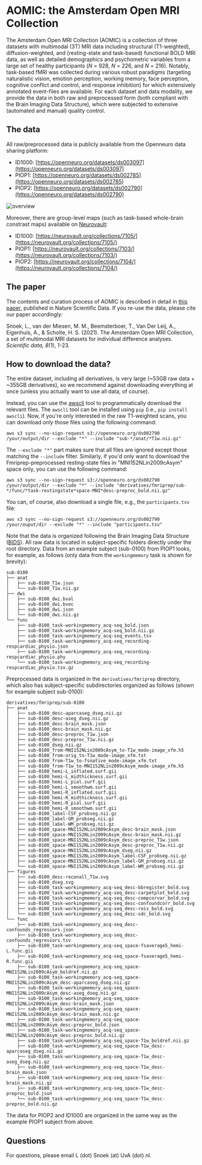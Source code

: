 # AOMIC: the Amsterdam Open MRI Collection
The Amsterdam Open MRI Collection (AOMIC) is a collection of three datasets with multimodal (3T) MRI data including structural (T1-weighted), diffusion-weighted, and (resting-state and task-based) functional BOLD MRI data, as well as detailed demographics and psychometric variables from a large set of healthy participants (*N* = 928, *N* = 226, and *N* = 216). Notably, task-based fMRI was collected during various robust paradigms (targeting naturalistic vision, emotion perception, working memory, face perception, cognitive conflict and control, and response inhibition) for which extensively annotated event-files are available. For each dataset and data modality, we provide the data in both raw and preprocessed form (both compliant with the Brain Imaging Data Structure), which were subjected to extensive (automated and manual) quality control. 

## The data
All raw/preprocessed data is publicly available from the Openneuro data sharing platform:

* ID1000: [https://openneuro.org/datasets/ds003097](https://openneuro.org/datasets/ds003097)
* PIOP1: [https://openneuro.org/datasets/ds002785](https://openneuro.org/datasets/ds002785)
* PIOP2: [https://openneuro.org/datasets/ds002790](https://openneuro.org/datasets/ds002790)

![overview](https://docs.google.com/drawings/d/e/2PACX-1vTqWmkIqfLq6-K6Ue106kvWhySohACMQ1l8qHZOTWWQaHm30TfILyzD5PzpgzOG5LKkZ-qhf1JX1GOJ/pub?w=5460&h=3401)

Moreover, there are group-level maps (such as task-based whole-brain constrast maps) available on [Neurovault](https://neurovault.org/):
* ID1000: [https://neurovault.org/collections/7105/](https://neurovault.org/collections/7105/)
* PIOP1: [https://neurovault.org/collections/7103/](https://neurovault.org/collections/7103/)
* PIOP2: [https://neurovault.org/collections/7104/](https://neurovault.org/collections/7104/)

## The paper
The contents and curation process of AOMIC is described in detail in [this paper](https://www.nature.com/articles/s41597-021-00870-6), published in Nature Scientific Data. If you re-use the data, please cite our paper accordingly:

Snoek, L., van der Miesen, M. M., Beemsterboer, T., Van Der Leij, A., Eigenhuis, A., & Scholte, H. S. (2021). The Amsterdam Open MRI Collection, a set of multimodal MRI datasets for individual difference analyses. *Scientific data, 8*(1), 1-23.

## How to download the data?
The entire dataset, including all derivatives, is very large (~53GB raw data + ~355GB derivatives), so we recommend against downloading everything at once (unless you actually want to use all data, of course).

Instead, you can use the [awscli](https://aws.amazon.com/cli/) tool to programmatically download the relevant files. 
The `awscli` tool can be installed using `pip` (i.e., `pip install awscli`). Now, if you're only interested in the raw T1-weighted scans, you can download *only* those files using the following command:

```
aws s3 sync --no-sign-request s3://openneuro.org/ds002790 /your/output/dir --exclude "*" --include "sub-*/anat/*T1w.nii.gz"
```

The `--exclude "*"` part makes sure that all files are ignored except those matching the `--include` filter. 
Similarly, if you'd only want to download the Fmriprep-preprocessed resting-state files in "MNI152NLin2009cAsym" space only, you can use the following command:

```
aws s3 sync --no-sign-request s3://openneuro.org/ds002790 /your/output/dir --exclude "*" --include "derivatives/fmriprep/sub-*/func/*task-restingstate*space-MNI*desc-preproc_bold.nii.gz"
```

You can, of course, also download a single file, e.g., the `participants.tsv` file:

```
aws s3 sync --no-sign-request s3://openneuro.org/ds002790 /your/ouput/dir --exclude "*" --include "participants.tsv"
```

Note that the data is organized following the Brain Imaging Data Structure ([BIDS](bids.neuroimaging.io)). All raw data is located in subject-specific folders directly under the root directory. Data from an example subject (sub-0100) from PIOP1 looks, for example, as follows (only data from the `workingmemory` task is shown for brevity):

```
sub-0100
├── anat
│   ├── sub-0100_T1w.json
│   └── sub-0100_T1w.nii.gz
├── dwi
│   ├── sub-0100_dwi.bval
│   ├── sub-0100_dwi.bvec
│   ├── sub-0100_dwi.json
│   └── sub-0100_dwi.nii.gz
└── func
    ├── sub-0100_task-workingmemory_acq-seq_bold.json
    ├── sub-0100_task-workingmemory_acq-seq_bold.nii.gz
    ├── sub-0100_task-workingmemory_acq-seq_events.tsv
    ├── sub-0100_task-workingmemory_acq-seq_recording-respcardiac_physio.json
    ├── sub-0100_task-workingmemory_acq-seq_recording-respcardiac_physio.phy
    └── sub-0100_task-workingmemory_acq-seq_recording-respcardiac_physio.tsv.gz
```

Preprocessed data is organized in the `derivatives/fmriprep` directory, which also has subject-specific subdirectories organized as follows (shown for example subject sub-0100):

```
derivatives/fmriprep/sub-0100
├── anat
│   ├── sub-0100_desc-aparcaseg_dseg.nii.gz
│   ├── sub-0100_desc-aseg_dseg.nii.gz
│   ├── sub-0100_desc-brain_mask.json
│   ├── sub-0100_desc-brain_mask.nii.gz
│   ├── sub-0100_desc-preproc_T1w.json
│   ├── sub-0100_desc-preproc_T1w.nii.gz
│   ├── sub-0100_dseg.nii.gz
│   ├── sub-0100_from-MNI152NLin2009cAsym_to-T1w_mode-image_xfm.h5
│   ├── sub-0100_from-orig_to-T1w_mode-image_xfm.txt
│   ├── sub-0100_from-T1w_to-fsnative_mode-image_xfm.txt
│   ├── sub-0100_from-T1w_to-MNI152NLin2009cAsym_mode-image_xfm.h5
│   ├── sub-0100_hemi-L_inflated.surf.gii
│   ├── sub-0100_hemi-L_midthickness.surf.gii
│   ├── sub-0100_hemi-L_pial.surf.gii
│   ├── sub-0100_hemi-L_smoothwm.surf.gii
│   ├── sub-0100_hemi-R_inflated.surf.gii
│   ├── sub-0100_hemi-R_midthickness.surf.gii
│   ├── sub-0100_hemi-R_pial.surf.gii
│   ├── sub-0100_hemi-R_smoothwm.surf.gii
│   ├── sub-0100_label-CSF_probseg.nii.gz
│   ├── sub-0100_label-GM_probseg.nii.gz
│   ├── sub-0100_label-WM_probseg.nii.gz
│   ├── sub-0100_space-MNI152NLin2009cAsym_desc-brain_mask.json
│   ├── sub-0100_space-MNI152NLin2009cAsym_desc-brain_mask.nii.gz
│   ├── sub-0100_space-MNI152NLin2009cAsym_desc-preproc_T1w.json
│   ├── sub-0100_space-MNI152NLin2009cAsym_desc-preproc_T1w.nii.gz
│   ├── sub-0100_space-MNI152NLin2009cAsym_dseg.nii.gz
│   ├── sub-0100_space-MNI152NLin2009cAsym_label-CSF_probseg.nii.gz
│   ├── sub-0100_space-MNI152NLin2009cAsym_label-GM_probseg.nii.gz
│   └── sub-0100_space-MNI152NLin2009cAsym_label-WM_probseg.nii.gz
├── figures
│   ├── sub-0100_desc-reconall_T1w.svg
│   ├── sub-0100_dseg.svg
│   ├── sub-0100_task-workingmemory_acq-seq_desc-bbregister_bold.svg
│   ├── sub-0100_task-workingmemory_acq-seq_desc-carpetplot_bold.svg
│   ├── sub-0100_task-workingmemory_acq-seq_desc-compcorvar_bold.svg
│   ├── sub-0100_task-workingmemory_acq-seq_desc-confoundcorr_bold.svg
│   ├── sub-0100_task-workingmemory_acq-seq_desc-rois_bold.svg
│   └── sub-0100_task-workingmemory_acq-seq_desc-sdc_bold.svg
└── func
    ├── sub-0100_task-workingmemory_acq-seq_desc-confounds_regressors.json
    ├── sub-0100_task-workingmemory_acq-seq_desc-confounds_regressors.tsv
    ├── sub-0100_task-workingmemory_acq-seq_space-fsaverage5_hemi-L.func.gii
    ├── sub-0100_task-workingmemory_acq-seq_space-fsaverage5_hemi-R.func.gii
    ├── sub-0100_task-workingmemory_acq-seq_space-MNI152NLin2009cAsym_boldref.nii.gz
    ├── sub-0100_task-workingmemory_acq-seq_space-MNI152NLin2009cAsym_desc-aparcaseg_dseg.nii.gz
    ├── sub-0100_task-workingmemory_acq-seq_space-MNI152NLin2009cAsym_desc-aseg_dseg.nii.gz
    ├── sub-0100_task-workingmemory_acq-seq_space-MNI152NLin2009cAsym_desc-brain_mask.json
    ├── sub-0100_task-workingmemory_acq-seq_space-MNI152NLin2009cAsym_desc-brain_mask.nii.gz
    ├── sub-0100_task-workingmemory_acq-seq_space-MNI152NLin2009cAsym_desc-preproc_bold.json
    ├── sub-0100_task-workingmemory_acq-seq_space-MNI152NLin2009cAsym_desc-preproc_bold.nii.gz
    ├── sub-0100_task-workingmemory_acq-seq_space-T1w_boldref.nii.gz
    ├── sub-0100_task-workingmemory_acq-seq_space-T1w_desc-aparcaseg_dseg.nii.gz
    ├── sub-0100_task-workingmemory_acq-seq_space-T1w_desc-aseg_dseg.nii.gz
    ├── sub-0100_task-workingmemory_acq-seq_space-T1w_desc-brain_mask.json
    ├── sub-0100_task-workingmemory_acq-seq_space-T1w_desc-brain_mask.nii.gz
    ├── sub-0100_task-workingmemory_acq-seq_space-T1w_desc-preproc_bold.json
    └── sub-0100_task-workingmemory_acq-seq_space-T1w_desc-preproc_bold.nii.gz
```

The data for PIOP2 and ID1000 are organized in the same way as the example PIOP1 subject from above.

## Questions
For questions, please email L (dot) Snoek (at) UvA (dot) nl.
